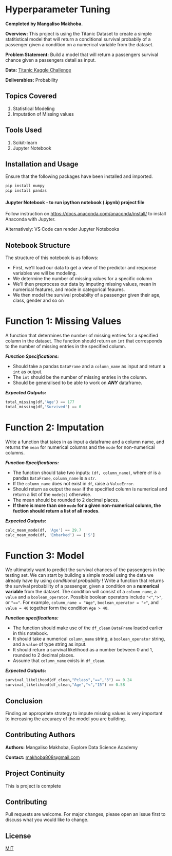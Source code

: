 # Hyperparameter Tuning

**Completed by Mangaliso Makhoba.**

**Overview:** This project is using the Titanic Dataset to create a simple statitistical model that will return a conditional survival probabily of a passenger given a condition on a numerical variable from the dataset. 

**Problem Statement:** Build a model that will return a passengers survival chance given a passengers detail as input. 

**Data:** [Titanic Kaggle Challenge](https://www.kaggle.com/c/titanic)

**Deliverables:** Probability

## Topics Covered

1. Statistical Modeling
2. Imputation of Missing values

## Tools Used
1. Scikit-learn
2. Jupyter Notebook

## Installation and Usage

Ensure that the following packages have been installed and imported.

```bash
pip install numpy
pip install pandas
```

#### Jupyter Notebook - to run ipython notebook (.ipynb) project file
Follow instruction on https://docs.anaconda.com/anaconda/install/ to install Anaconda with Jupyter. 

Alternatively:
VS Code can render Jupyter Notebooks

## Notebook Structure
The structure of this notebook is as follows:

 - First, we'll load our data to get a view of the predictor and response variables we will be modeling. 
 - We determine the number of missing values for a specific column
 - We'll then preprocess our data by imputing missing values, mean in numerical features, and mode in categorical feaures. 
 - We then model the survival probabilty of a passenger given their age, class, gender and so on



# Function 1: Missing Values
A function that determines the number of missing entries for a specified column in the dataset. The function should return an `int` that corresponds to the number of missing entries in the specified column.

_**Function Specifications:**_
* Should take a pandas `DataFrame` and a `column_name` as input and return a `int` as output.
* The `int` should be the number of missing entries in the column.
* Should be generalised to be able to work on _**ANY**_ dataframe.


_**Expected Outputs:**_
```python
total_missing(df,'Age') == 177
total_missing(df,'Survived') == 0
```



# Function 2: Imputation

Write a function that takes in as input a dataframe and a column name, and returns the `mean` for numerical columns and the `mode` for non-numerical columns.

_**Function Specifications:**_
* The function should take two inputs: `(df, column_name)`, where `df` is a pandas `DataFrame`, `column_name` is a `str`.
* If the `column_name` does not exist in `df`, raise a `ValueError`.
* Should return as output the `mean` if the specified column is numerical and return a list of the `mode(s)` otherwise.
* The mean should be rounded to 2 decimal places.
* **If there is more than one `mode` for a given non-numerical column, the fuction should return a list of all modes**.

_**Expected Outputs:**_
```python
calc_mean_mode(df, 'Age') == 29.7
calc_mean_mode(df, 'Embarked') == ['S']
```


# Function 3: Model
We ultimately want to predict the survival chances of the passengers in the testing set. We can start by building a simple model using the data we already have by using _conditional probability_ ! Write a function that returns the survival probability of a passenger, given a condition on a **numerical variable** from the dataset. The condition will consist of a `column_name`, a `value` and a `boolean_operator`. Possible boolean operators include `"<"`,`">"`, or `"=="`. For example, `column_name = "Age"`, `boolean_operator = ">"`, and `value = 40` together form the condition `Age > 40`.

_**Function specifications:**_
* The function should make use of the `df_clean` `DataFrame` loaded earlier in this notebook.
* It should take a numerical `column_name` string, a `boolean_operator` string, and a `value` of type string as input. 
* It should return a survival likelihood as a number between 0 and 1, rounded to 2 decimal places. 
* Assume that `column_name` exists in `df_clean`.

_**Expected Outputs:**_
```python
survival_likelihood(df_clean,"Pclass","==","3") == 0.24
survival_likelihood(df_clean,"Age","<","15") == 0.58
```

## Conclusion
Finding an appropriate strategy to impute missing values is very important to increasing the accuracy of the model you are building. 

## Contributing Authors
**Authors:** Mangaliso Makhoba, Explore Data Science Academy

**Contact:** makhoba808@gmail.com

## Project Continuity
This is project is complete

## Contributing
Pull requests are welcome. For major changes, please open an issue first to discuss what you would like to change. 

## License
[MIT](https://choosealicense.com/licenses/mit/)

